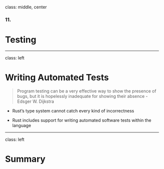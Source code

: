 class: middle, center

### 11.

# Testing

---

class: left

# Writing Automated Tests

> Program testing can be a very effective way to show the presence of bugs, but
  it is hopelessly inadequate for showing their absence - Edsger W. Dijkstra

* Rust’s type system cannot catch every kind of incorrectness

* Rust includes support for writing automated software tests within the language

---

class: left

# Summary
